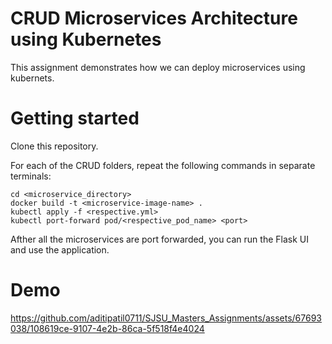 # CRUD Microservices Architecture using Kubernetes
This assignment demonstrates how we can deploy microservices using kubernets.

# Getting started
Clone this repository.

For each of the CRUD folders, repeat the following commands in separate terminals:

```shell
cd <microservice_directory>
docker build -t <microservice-image-name> .
kubectl apply -f <respective.yml>
kubectl port-forward pod/<respective_pod_name> <port> 
```

Afther all the microservices are port forwarded, you can run the Flask UI and use the application.

# Demo
https://github.com/aditipatil0711/SJSU_Masters_Assignments/assets/67693038/108619ce-9107-4e2b-86ca-5f518f4e4024

